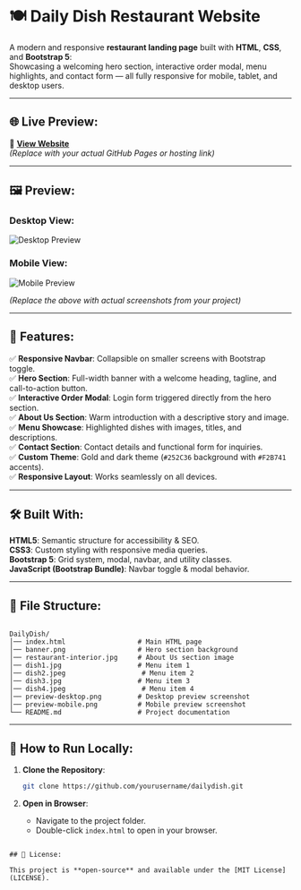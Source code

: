 
# 🍽️ Daily Dish Restaurant Website

A modern and responsive **restaurant landing page** built with **HTML**, **CSS**, and **Bootstrap 5**:  
Showcasing a welcoming hero section, interactive order modal, menu highlights, and contact form — all fully responsive for mobile, tablet, and desktop users.

---

## 🌐 Live Preview:

🔗 **[View Website](https://yourusername.github.io/dailydish/)**  
*(Replace with your actual GitHub Pages or hosting link)*

---

## 🖼️ Preview:

### Desktop View:
![Desktop Preview](preview-desktop.png)

### Mobile View:
![Mobile Preview](preview-mobile.png)

*(Replace the above with actual screenshots from your project)*

---

## 📌 Features:

✅ **Responsive Navbar**: Collapsible on smaller screens with Bootstrap toggle.  
✅ **Hero Section**: Full-width banner with a welcome heading, tagline, and call-to-action button.  
✅ **Interactive Order Modal**: Login form triggered directly from the hero section.  
✅ **About Us Section**: Warm introduction with a descriptive story and image.  
✅ **Menu Showcase**: Highlighted dishes with images, titles, and descriptions.  
✅ **Contact Section**: Contact details and functional form for inquiries.  
✅ **Custom Theme**: Gold and dark theme (`#252C36` background with `#F2B741` accents).  
✅ **Responsive Layout**: Works seamlessly on all devices.

---

## 🛠️ Built With:

**HTML5**: Semantic structure for accessibility & SEO.  
**CSS3**: Custom styling with responsive media queries.  
**Bootstrap 5**: Grid system, modal, navbar, and utility classes.  
**JavaScript (Bootstrap Bundle)**: Navbar toggle & modal behavior.

---

## 📂 File Structure:

```

DailyDish/
│── index.html                  # Main HTML page
│── banner.png                  # Hero section background
│── restaurant-interior.jpg     # About Us section image
│── dish1.jpg                   # Menu item 1
│── dish2.jpeg                   # Menu item 2
│── dish3.jpg                   # Menu item 3
│── dish4.jpeg                   # Menu item 4
│── preview-desktop.png         # Desktop preview screenshot
│── preview-mobile.png          # Mobile preview screenshot
└── README.md                   # Project documentation

````

---

## 🚀 How to Run Locally:

1. **Clone the Repository**:
   ```bash
   git clone https://github.com/yourusername/dailydish.git


2. **Open in Browser**:

   * Navigate to the project folder.
   * Double-click `index.html` to open in your browser.
```

## 📜 License:

This project is **open-source** and available under the [MIT License](LICENSE).

